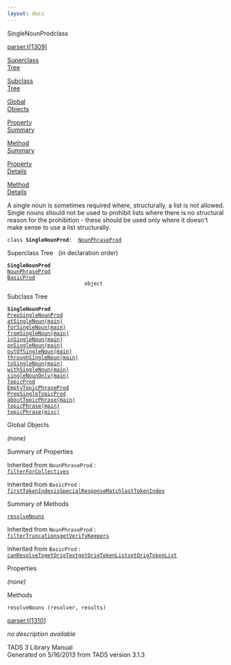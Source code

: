 ```yaml
---
layout: docs
---
```

<span class="title">SingleNounProd</span><span class="type">class</span>

[parser.t](../file/parser.t.html)\[[1309](../source/parser.t.html#1309)\]

[Superclass  
Tree](#_SuperClassTree_)

[Subclass  
Tree](#_SubClassTree_)

[Global  
Objects](#_ObjectSummary_)

[Property  
Summary](#_PropSummary_)

[Method  
Summary](#_MethodSummary_)

[Property  
Details](#_Properties_)

[Method  
Details](#_Methods_)

<div class="fdesc">

A single noun is sometimes required where, structurally, a list is not
allowed. Single nouns should not be used to prohibit lists where there
is no structural reason for the prohibition - these should be used only
where it doesn't make sense to use a list structurally.

`class `**`SingleNounProd`**` :   `[`NounPhraseProd`](../object/NounPhraseProd.html)

</div>

<span id="_SuperClassTree_"></span>

<div class="mjhd">

<span class="hdln">Superclass Tree</span>   (in declaration order)

</div>

**`SingleNounProd`**  
[`NounPhraseProd`](../object/NounPhraseProd.html)  
[`BasicProd`](../object/BasicProd.html)  
`                         object`  
<span id="_SubClassTree_"></span>

<div class="mjhd">

<span class="hdln">Subclass Tree</span>  

</div>

**`SingleNounProd`**  
[`PrepSingleNounProd`](../object/PrepSingleNounProd.html)  
[`atSingleNoun(main)`](../object/atSingleNoun(main).html)  
[`forSingleNoun(main)`](../object/forSingleNoun(main).html)  
[`fromSingleNoun(main)`](../object/fromSingleNoun(main).html)  
[`inSingleNoun(main)`](../object/inSingleNoun(main).html)  
[`onSingleNoun(main)`](../object/onSingleNoun(main).html)  
[`outOfSingleNoun(main)`](../object/outOfSingleNoun(main).html)  
[`throughSingleNoun(main)`](../object/throughSingleNoun(main).html)  
[`toSingleNoun(main)`](../object/toSingleNoun(main).html)  
[`withSingleNoun(main)`](../object/withSingleNoun(main).html)  
[`singleNounOnly(main)`](../object/singleNounOnly(main).html)  
[`TopicProd`](../object/TopicProd.html)  
[`EmptyTopicPhraseProd`](../object/EmptyTopicPhraseProd.html)  
[`PrepSingleTopicProd`](../object/PrepSingleTopicProd.html)  
[`aboutTopicPhrase(main)`](../object/aboutTopicPhrase(main).html)  
[`topicPhrase(main)`](../object/topicPhrase(main).html)  
[`topicPhrase(misc)`](../object/topicPhrase(misc).html)  
<span id="_ObjectSummary_"></span>

<div class="mjhd">

<span class="hdln">Global Objects</span>  

</div>

*(none)* <span id="_PropSummary_"></span>

<div class="mjhd">

<span class="hdln">Summary of Properties</span>  

</div>



Inherited from `NounPhraseProd` :  
[`filterForCollectives`](../object/NounPhraseProd.html#filterForCollectives)

Inherited from `BasicProd` :  
[`firstTokenIndex`](../object/BasicProd.html#firstTokenIndex)[`isSpecialResponseMatch`](../object/BasicProd.html#isSpecialResponseMatch)[`lastTokenIndex`](../object/BasicProd.html#lastTokenIndex)

<span id="_MethodSummary_"></span>

<div class="mjhd">

<span class="hdln">Summary of Methods</span>  

</div>

[`resolveNouns`](#resolveNouns)

Inherited from `NounPhraseProd` :  
[`filterTruncations`](../object/NounPhraseProd.html#filterTruncations)[`getVerifyKeepers`](../object/NounPhraseProd.html#getVerifyKeepers)

Inherited from `BasicProd` :  
[`canResolveTo`](../object/BasicProd.html#canResolveTo)[`getOrigText`](../object/BasicProd.html#getOrigText)[`getOrigTokenList`](../object/BasicProd.html#getOrigTokenList)[`setOrigTokenList`](../object/BasicProd.html#setOrigTokenList)

<span id="_Properties_"></span>

<div class="mjhd">

<span class="hdln">Properties</span>  

</div>

*(none)* <span id="_Methods_"></span>

<div class="mjhd">

<span class="hdln">Methods</span>  

</div>

<span id="resolveNouns"></span>

`resolveNouns (resolver, results)`

[parser.t](../file/parser.t.html)\[[1310](../source/parser.t.html#1310)\]

<div class="desc">

*no description available*

</div>

<div class="ftr">

TADS 3 Library Manual  
Generated on 5/16/2013 from TADS version 3.1.3

</div>
